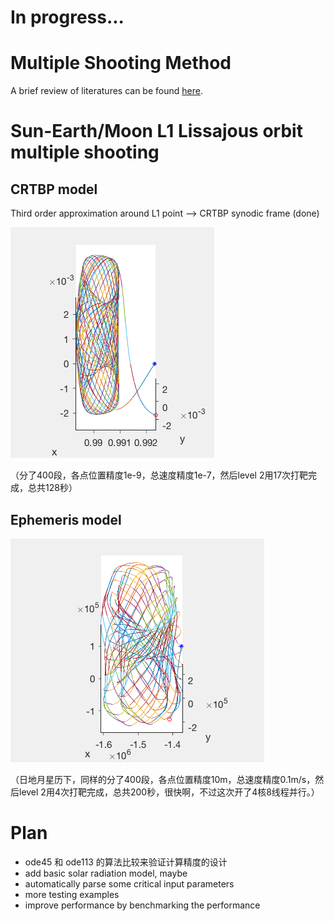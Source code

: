 # In progress...

# Multiple Shooting Method
A brief review of literatures can be found [here](multiple-shooting-method.md).

# Sun-Earth/Moon L1 Lissajous orbit multiple shooting

## CRTBP model

Third order approximation around L1 point --> CRTBP synodic frame (done)

![](Test_02_CRTBP.gif)

（分了400段，各点位置精度1e-9，总速度精度1e-7，然后level 2用17次打靶完成，总共128秒）

## Ephemeris model


![](Test_02_Ephemeris.gif)

（日地月星历下，同样的分了400段，各点位置精度10m，总速度精度0.1m/s，然后level 2用4次打靶完成，总共200秒，很快啊，不过这次开了4核8线程并行。）




# Plan 
- ode45 和 ode113 的算法比较来验证计算精度的设计
- add basic solar radiation model, maybe
- automatically parse some critical input parameters
- more testing examples
- improve performance by benchmarking the performance
